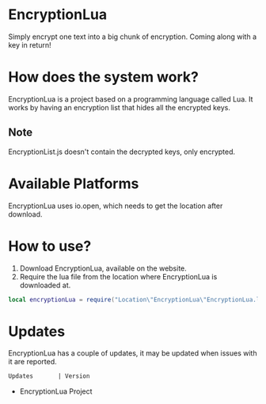 # EncryptionLua
Simply encrypt one text into a big chunk of encryption. Coming along with a key in return!

# How does the system work?
EncryptionLua is a project based on a programming language called Lua.
It works by having an encryption list that hides all the encrypted keys.

## Note
EncryptionList.js doesn't contain the decrypted keys, only encrypted.

# Available Platforms
EncryptionLua uses io.open, which needs to get the location after download.

# How to use?

1. Download EncryptionLua, available on the website.
2. Require the lua file from the location where EncryptionLua is downloaded at.

```lua
local encryptionLua = require("Location\"EncryptionLua\"EncryptionLua.lua")
```

# Updates
EncryptionLua has a couple of updates, it may be updated when issues with it are reported.

```md
Updates       | Version
```

- EncryptionLua Project
